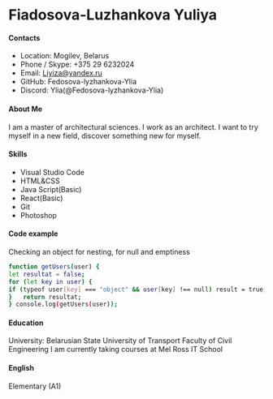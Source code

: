 # Fiadosova-Luzhankova Yuliya
#### Contacts
- Location: Mogilev, Belarus
- Phone / Skype: +375 29 6232024
- Email: Liyiza@yandex.ru
- GitHub: Fedosova-lyzhankova-Ylia
- Discord: Ylia(@Fedosova-lyzhankova-Ylia)
#### About Me
I am a master of architectural sciences. I work as an architect. I want to try myself in a new field, discover something new for myself.
#### Skills
- Visual Studio Code
- HTML&CSS
- Java Script(Basic)
- React(Basic)
- Git
- Photoshop
#### Code example
Checking an object for nesting, for null and emptiness
```sh
function getUsers(user) {
let resultat = false;
for (let key in user) {
if (typeof user[key] === "object" && user[key] !== null) result = true;
}   return resultat; 
} console.log(getUsers(user));
```
#### Education
University: Belarusian State University of Transport Faculty of Civil Engineering
I am currently taking courses at Mel Ross IT School
#### English
Elementary (A1)